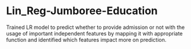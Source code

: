 # Lin_Reg-Jumboree-Education
Trained LR model to predict whether to provide admission or not with the usage of important independent features by mapping it with appropriate function and identified which features impact more on prediction.
